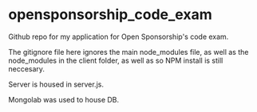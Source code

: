 # opensponsorship_code_exam

Github repo for my application for Open Sponsorship's code exam.

The gitignore file here ignores the main node_modules file, as well as the node_modules in the client folder, as well as so NPM install is still neccesary.

Server is housed in server.js.

Mongolab was used to house DB.
